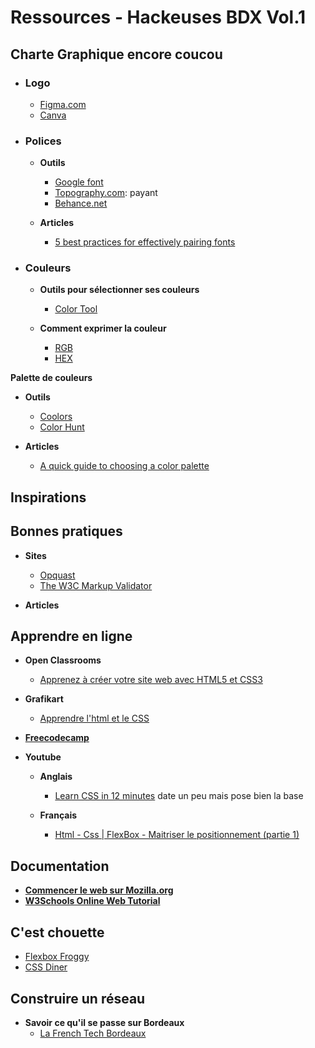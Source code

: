 # Ressources - Hackeuses BDX Vol.1

## Charte Graphique encore coucou

- ### Logo

  - [Figma.com](https://www.figma.com/)
  - [Canva](https://www.canva.com/)

- ### Polices

   - **Outils**

      - [Google font](https://fonts.google.com/)
      - [Topography.com](https://www.typography.com/): payant
      - [Behance.net](https://www.behance.net/search?content=projects&sort=appreciations&time=week&featured_on_behance=true&search=typography)

   - **Articles**

      - [5 best practices for effectively pairing fonts](https://www.invisionapp.com/inside-design/best-practices-pairing-fonts/)


- ### Couleurs
   - **Outils pour sélectionner ses couleurs**
      - [Color Tool](https://www.google.com/search?q=color+tool&oq=color+tool&aqs=chrome..69i57j0l5.2345j0j7&sourceid=chrome&ie=UTF-8)
      

   - **Comment exprimer la couleur**

      - [RGB](https://www.w3schools.com/colors/colors_rgb.asp)
      - [HEX](https://www.w3schools.com/colors/colors_hexadecimal.asp)

**Palette de couleurs**

- **Outils**
  - [Coolors](https://coolors.co/)
  - [Color Hunt](https://colorhunt.co/)

- **Articles**
  - [A quick guide to choosing a color palette](https://www.invisionapp.com/inside-design/quick-guide-color-palette/)


## Inspirations


## Bonnes pratiques
- **Sites**
  - [Opquast](http://checklists.opquast.com/fr/)
  - [The W3C Markup Validator](https://validator.w3.org/#validate_by_upload)
 
- **Articles**


## Apprendre en ligne
- **Open Classrooms**
  - [Apprenez à créer votre site web avec HTML5 et CSS3](https://openclassrooms.com/fr/courses/1603881-apprenez-a-creer-votre-site-web-avec-html5-et-css3)

- **Grafikart**
  - [Apprendre l'html et le CSS](https://www.grafikart.fr/tutoriels/css)

- **[Freecodecamp](https://learn.freecodecamp.org/)**


- **Youtube**
  - **Anglais**
    - [Learn CSS in 12 minutes](https://youtu.be/0afZj1G0BIE) date un peu mais pose bien  la base

  - **Français**
    - [Html - Css | FlexBox - Maitriser le positionnement (partie 1)](https://youtu.be/bDW9EWbHvHk)


## Documentation
- **[Commencer le web sur Mozilla.org](https://developer.mozilla.org/fr/docs/Apprendre/Commencer_avec_le_web)**
- **[W3Schools Online Web Tutorial](https://www.w3schools.com/)**

## C'est chouette
  - [Flexbox Froggy](https://flexboxfroggy.com)
  - [CSS Diner](https://flukeout.github.io/)


## Construire un réseau
- **Savoir ce qu'il se passe sur Bordeaux**
   - [La French Tech Bordeaux](https://www.frenchtechbordeaux.com/https://www.frenchtechbordeaux.com/https://www.frenchtechbordeaux.com/)
<!--stackedit_data:
eyJoaXN0b3J5IjpbLTU4MDE4MDg3MywtMTE1MDU0MTc4NywtNz
I0MDE1OTY5LC0xMTg2NzEzODI5LC0xMTg2NzEzODI5XX0=
-->